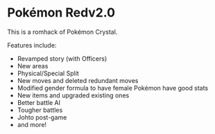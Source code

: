# Pokémon Redv2.0

This is a romhack of Pokémon Crystal.

Features include:

- Revamped story (with Officers)
- New areas
- Physical/Special Split
- New moves and deleted redundant moves
- Modified gender formula to have female Pokémon have good stats
- New items and upgraded existing ones
- Better battle AI
- Tougher battles
- Johto post-game
- and more!
